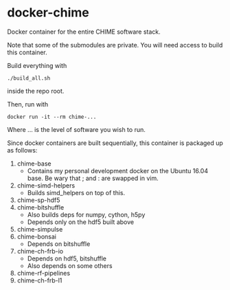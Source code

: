 # docker-chime
Docker container for the entire CHIME software stack.

Note that some of the submodules are private. You will need access to build this container.

Build everything with
```
./build_all.sh
```
inside the repo root.

Then, run with
```
docker run -it --rm chime-...
```
Where ... is the level of software you wish to run.

Since docker containers are built sequentially, this container is packaged up as follows:

1. chime-base
    - Contains my personal development docker on the Ubuntu 16.04 base. Be wary that ; and : are swapped in vim.
2. chime-simd-helpers
    - Builds simd_helpers on top of this.
3. chime-sp-hdf5
4. chime-bitshuffle
    - Also builds deps for numpy, cython, h5py
    - Depends only on the hdf5 built above
5. chime-simpulse
6. chime-bonsai
    - Depends on bitshuffle
7. chime-ch-frb-io
    - Depends on hdf5, bitshuffle
    - Also depends on some others
8. chime-rf-pipelines
9. chime-ch-frb-l1
